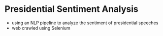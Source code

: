 # Presidential Sentiment Analysis

- using an NLP pipeline to analyze the sentiment of presidential speeches
- web crawled using Selenium
